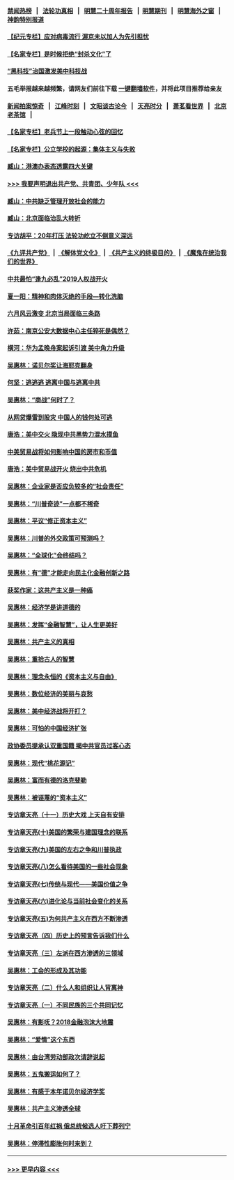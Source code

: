 #### [禁闻热榜](热点新闻.md?=0)  &nbsp;&nbsp;|&nbsp;&nbsp; [法轮功真相](https://github.com/gfw-breaker/truth/blob/master/README.md?=0) &nbsp;&nbsp;|&nbsp;&nbsp; [明慧二十周年报告](https://github.com/gfw-breaker/mh-reports/blob/master/README.md?=0) &nbsp;&nbsp;|&nbsp;&nbsp;[明慧期刊](https://github.com/gfw-breaker/mh-qikan) &nbsp;&nbsp;|&nbsp;&nbsp; [明慧海外之窗](https://github.com/gfw-breaker/mh-news/blob/master/README.md?=0) &nbsp;&nbsp;|&nbsp;&nbsp; [神韵特别报道](https://github.com/gfw-breaker/mh-news/blob/master/shenyun.md?=0)
#### [【纪元专栏】应对病毒流行 渥京未以加人为先引担忧](../pages/nsc423/n11875714.md?t=03160802) 
#### [【名家专栏】是时候拒绝“封杀文化”了](../pages/nsc423/n11814093.md?t=03160802) 
#### [“黑科技”治国激发美中科技战](../pages/nsc423/n11638056.md?t=03160802) 
#### 五毛举报越来越频繁，请网友们前往下载 [一键翻墙软件](https://github.com/gfw-breaker/ssr-accounts)，并将此项目推荐给亲友
#### [新闻拍案惊奇](https://github.com/gfw-breaker/banned-news/blob/master/pages/link4.md) &nbsp;&nbsp;|&nbsp;&nbsp; [江峰时刻](https://github.com/gfw-breaker/banned-news/blob/master/pages/link4.md) &nbsp;&nbsp;|&nbsp;&nbsp; [文昭谈古论今](https://github.com/gfw-breaker/banned-news/blob/master/pages/link4.md) &nbsp;&nbsp;|&nbsp;&nbsp; [天亮时分](https://github.com/gfw-breaker/banned-news/blob/master/pages/link4.md) &nbsp;&nbsp;|&nbsp;&nbsp; [萧茗看世界](https://github.com/gfw-breaker/banned-news/blob/master/pages/link4.md) &nbsp;&nbsp;|&nbsp;&nbsp; [北京老茶馆](https://github.com/gfw-breaker/banned-news/blob/master/pages/link4.md) &nbsp;&nbsp;|&nbsp;&nbsp; 
#### [【名家专栏】老兵节上一段触动心弦的回忆](../pages/nsc423/n11646016.md?t=03160802) 
#### [【名家专栏】公立学校的起源：集体主义与失败](../pages/nsc423/n11601833.md?t=03160802) 
#### [臧山：港澳办表态透露四大关键](../pages/nsc423/n11421628.md?t=03160802) 
#### [>>> 我要声明退出共产党、共青团、少年队 <<<](https://github.com/begood0513/goodnews/blob/master/quit/letter.md) 
#### [臧山：中共缺乏管理开放社会的能力](../pages/nsc423/n11407457.md?t=03160802) 
#### [臧山：北京面临治乱大转折](../pages/nsc423/n11406895.md?t=03160802) 
#### [专访胡平：20年打压 法轮功屹立不倒意义深远](../pages/nsc423/n11398800.md?t=03160802) 
#### [《九评共产党》](https://github.com/begood0513/9ping.md/blob/master/README.md) &nbsp;|&nbsp; [《解体党文化》](../../../../jtdwh.md/blob/master/README.md)  &nbsp;|&nbsp; [《共产主义的终极目的》](../../../../gczydzjmd.md/blob/master/README.md) &nbsp;|&nbsp; [《魔鬼在统治我们的世界》](../../../../mgztzwmdsj.md/blob/master/README.md) 
#### [中共最怕“逢九必乱”2019人权战开火](../pages/nsc423/n11385248.md?t=03160802) 
#### [夏一阳：精神和肉体灭绝的手段—转化洗脑](../pages/nsc423/n11368250.md?t=03160802) 
#### [六月风云激变 北京当局面临三条路](../pages/nsc423/n11313668.md?t=03160802) 
#### [许茹：南京公安大数据中心主任猝死是偶然？](../pages/nsc423/n11064744.md?t=03160802) 
#### [横河：华为孟晚舟案起诉引渡 美中角力升级](../pages/nsc423/n11027230.md?t=03160802) 
#### [吴惠林：诺贝尔奖让海耶克翻身](../pages/nsc423/n10890049.md?t=03160802) 
#### [何坚：逃逃逃 逃离中国与逃离中共](../pages/nsc423/n10592891.md?t=03160802) 
#### [吴惠林：“商战”何时了？](../pages/nsc423/n10573558.md?t=03160802) 
#### [从网贷爆雷到股灾 中国人的钱何处可逃](../pages/nsc423/n10572800.md?t=03160802) 
#### [唐浩：美中交火 隐现中共黑势力混水摸鱼](../pages/nsc423/n10544040.md?t=03160802) 
#### [中美贸易战将如何影响中国的房市和币值](../pages/nsc423/n10543697.md?t=03160802) 
#### [唐浩：美中贸易战开火 烧出中共危机](../pages/nsc423/n10540126.md?t=03160802) 
#### [吴惠林：企业家是否应负较多的“社会责任”](../pages/nsc423/n10535022.md?t=03160802) 
#### [吴惠林：“川普奇迹”一点都不稀奇](../pages/nsc423/n10512808.md?t=03160802) 
#### [吴惠林：平议“修正资本主义”](../pages/nsc423/n10495724.md?t=03160802) 
#### [吴惠林：川普的外交政策可预测吗？](../pages/nsc423/n10462387.md?t=03160802) 
#### [吴惠林：“全球化”会终结吗？](../pages/nsc423/n10452838.md?t=03160802) 
#### [吴惠林：有“德”才能走向民主化金融创新之路](../pages/nsc423/n10432292.md?t=03160802) 
#### [获奖作家：这共产主义是一种癌](../pages/nsc423/n10431541.md?t=03160802) 
#### [吴惠林：经济学是讲道德的](../pages/nsc423/n10398014.md?t=03160802) 
#### [吴惠林：发挥“金融智慧”，让人生更美好](../pages/nsc423/n10375019.md?t=03160802) 
#### [吴惠林：共产主义的真相](../pages/nsc423/n10351394.md?t=03160802) 
#### [吴惠林：重拾古人的智慧](../pages/nsc423/n10337691.md?t=03160802) 
#### [吴惠林：理念永恒的《资本主义与自由》](../pages/nsc423/n10316274.md?t=03160802) 
#### [吴惠林：数位经济的美丽与哀愁](../pages/nsc423/n10292946.md?t=03160802) 
#### [吴惠林：美中经济战将开打？](../pages/nsc423/n10258825.md?t=03160802) 
#### [吴惠林：可怕的中国经济扩张](../pages/nsc423/n10219147.md?t=03160802) 
#### [政协委员提承认双重国籍 揭中共官员过客心态](../pages/nsc423/n10208809.md?t=03160802) 
#### [吴惠林：现代“桃花源记”](../pages/nsc423/n10185234.md?t=03160802) 
#### [吴惠林：富而有德的洛克斐勒](../pages/nsc423/n10142264.md?t=03160802) 
#### [吴惠林：被诬蔑的“资本主义”](../pages/nsc423/n10124816.md?t=03160802) 
#### [专访章天亮（十一）历史大戏 上天自有安排](../pages/nsc423/n10094905.md?t=03160802) 
#### [专访章天亮(十)美国的繁荣与建国理念的联系](../pages/nsc423/n10094899.md?t=03160802) 
#### [专访章天亮(九)美国的左右之争和川普执政](../pages/nsc423/n10094889.md?t=03160802) 
#### [专访章天亮(八)怎么看待美国的一些社会现象](../pages/nsc423/n10094857.md?t=03160802) 
#### [专访章天亮(七)传统与现代——美国价值之争](../pages/nsc423/n10093140.md?t=03160802) 
#### [专访章天亮(六)进化论与当前社会变化的关系](../pages/nsc423/n10092036.md?t=03160802) 
#### [专访章天亮(五)为何共产主义在西方不断渗透](../pages/nsc423/n10083620.md?t=03160802) 
#### [专访章天亮（四）历史上的预言告诉我们什么](../pages/nsc423/n10083606.md?t=03160802) 
#### [专访章天亮（三）左派在西方渗透的三领域](../pages/nsc423/n10081115.md?t=03160802) 
#### [吴惠林：工会的形成及其功能](../pages/nsc423/n10080633.md?t=03160802) 
#### [专访章天亮（二）什么人和组织让人背离神](../pages/nsc423/n10076637.md?t=03160802) 
#### [专访章天亮（一）不同民族的三个共同记忆](../pages/nsc423/n10074188.md?t=03160802) 
#### [吴惠林：有影呒？2018金融泡沫大地震](../pages/nsc423/n10040534.md?t=03160802) 
#### [吴惠林：“爱情”这个东西](../pages/nsc423/n10019423.md?t=03160802) 
#### [吴惠林：由台湾劳动部政次请辞说起](../pages/nsc423/n9979679.md?t=03160802) 
#### [吴惠林：五鬼搬运如何了？](../pages/nsc423/n9925338.md?t=03160802) 
#### [吴惠林：有感于本年诺贝尔经济学奖](../pages/nsc423/n9871883.md?t=03160802) 
#### [吴惠林：共产主义渗透全球](../pages/nsc423/n9812748.md?t=03160802) 
#### [十月革命引百年红祸 俄总统候选人吁下葬列宁](../pages/nsc423/n9810182.md?t=03160802) 
#### [吴惠林：停滞性膨胀何时来到？](../pages/nsc423/n9764136.md?t=03160802) 

----
#### [ >>> 更早内容 <<< ](../indexes/nsc423-earlier.md)
